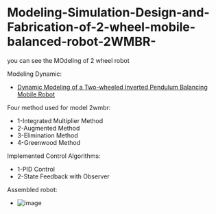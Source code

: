 # Modeling-Simulation-Design-and-Fabrication-of-2-wheel-mobile-balanced-robot-2WMBR-

you can see the MOdeling of 2 wheel robot

Modeling Dynamic:
  * [Dynamic Modeling of a Two-wheeled Inverted Pendulum Balancing Mobile Robot](http://mercury.hau.ac.kr/sjkwon/Lecture/Capstone/2015-08%20IJCAS(Vol13,%20No4).PDF)

Four method used for model 2wmbr:
  * 1-Integrated Multiplier Method
  * 2-Augmented Method
  * 3-Elimination Method
  * 4-Greenwood Method

Implemented Control Algorithms:
 * 1-PID Control
 * 2-State Feedback with Observer

Assembled robot:
* ![image](https://user-images.githubusercontent.com/60617560/126822341-7d559f83-faf3-42d9-87e0-71535e682e7b.png)
